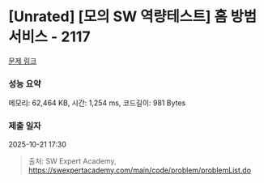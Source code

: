 # [Unrated] [모의 SW 역량테스트] 홈 방범 서비스 - 2117 

[문제 링크](https://swexpertacademy.com/main/code/problem/problemDetail.do?contestProbId=AV5V61LqAf8DFAWu) 

### 성능 요약

메모리: 62,464 KB, 시간: 1,254 ms, 코드길이: 981 Bytes

### 제출 일자

2025-10-21 17:30



> 출처: SW Expert Academy, https://swexpertacademy.com/main/code/problem/problemList.do